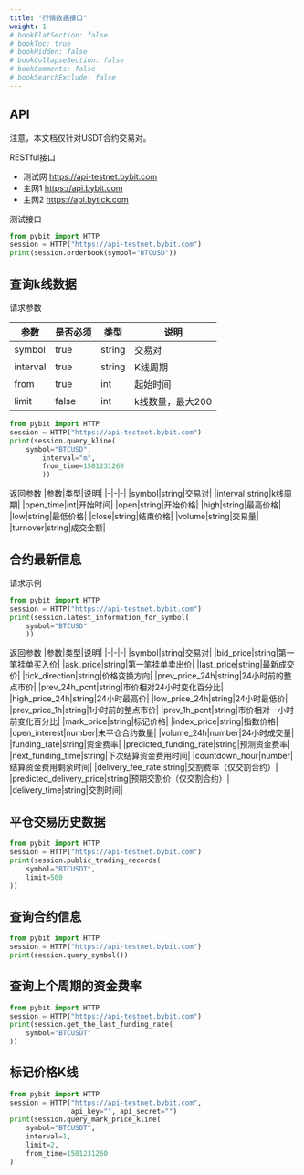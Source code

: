 ```yaml
---
title: "行情数据接口"
weight: 1
# bookFlatSection: false
# bookToc: true
# bookHidden: false
# bookCollapseSection: false
# bookComments: false
# bookSearchExclude: false
---
```

## API

注意，本文档仅针对USDT合约交易对。

RESTful接口
 - 测试网 https://api-testnet.bybit.com
 - 主网1 https://api.bybit.com
 - 主网2 https://api.bytick.com

测试接口
```python
from pybit import HTTP
session = HTTP("https://api-testnet.bybit.com")
print(session.orderbook(symbol="BTCUSD"))
```

## 查询k线数据

请求参数

|参数|是否必须|类型|说明
|-|-|-|-|
|symbol|true|string|交易对|
|interval|true|string|K线周期|
|from|true|int|起始时间|
|limit|false|int|k线数量，最大200|

```python
from pybit import HTTP
session = HTTP("https://api-testnet.bybit.com")
print(session.query_kline(
    symbol="BTCUSD",
        interval="m",
	    from_time=1581231260
	    ))
```

返回参数
|参数|类型|说明|
|-|-|-|
|symbol|string|交易对|
|interval|string|k线周期|
|open_time|int|开始时间|
|open|string|开始价格|
|high|string|最高价格|
|low|string|最低价格|
|close|string|结束价格|
|volume|string|交易量|
|turnover|string|成交金额|

## 合约最新信息

请求示例
```python
from pybit import HTTP
session = HTTP("https://api-testnet.bybit.com")
print(session.latest_information_for_symbol(
    symbol="BTCUSD"
    ))
```

返回参数
|参数|类型|说明|
|-|-|-|
|symbol|string|交易对|
|bid_price|string|第一笔挂单买入价|
|ask_price|string|第一笔挂单卖出价|
|last_price|string|最新成交价|
|tick_direction|string|价格变换方向|
|prev_price_24h|string|24小时前的整点市价|
|prev_24h_pcnt|string|市价相对24小时变化百分比|
|high_price_24h|string|24小时最高价|
|low_price_24h|string|24小时最低价|
|prev_price_1h|string|1小时前的整点市价|
|prev_1h_pcnt|string|市价相对一小时前变化百分比|
|mark_price|string|标记价格|
|index_price|string|指数价格|
|open_interest|number|未平仓合约数量|
|volume_24h|number|24小时成交量|
|funding_rate|string|资金费率|
|predicted_funding_rate|string|预测资金费率|
|next_funding_time|string|下次结算资金费用时间|
|countdown_hour|number|结算资金费用剩余时间|
|delivery_fee_rate|string|交割费率（仅交割合约）|
|predicted_delivery_price|string|预期交割价（仅交割合约）|
|delivery_time|string|交割时间|

## 平仓交易历史数据

```python
from pybit import HTTP
session = HTTP("https://api-testnet.bybit.com")
print(session.public_trading_records(
    symbol="BTCUSDT",
    limit=500
))
```

## 查询合约信息

```python
from pybit import HTTP
session = HTTP("https://api-testnet.bybit.com")
print(session.query_symbol())
```

## 查询上个周期的资金费率

```python
from pybit import HTTP
session = HTTP("https://api-testnet.bybit.com")
print(session.get_the_last_funding_rate(
    symbol="BTCUSDT"
))
```

## 标记价格K线

```python
from pybit import HTTP
session = HTTP("https://api-testnet.bybit.com",
               api_key="", api_secret="")
print(session.query_mark_price_kline(
    symbol="BTCUSDT",
    interval=1,
    limit=2,
    from_time=1581231260
)
```

